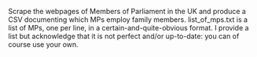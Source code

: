 Scrape the webpages of Members of Parliament in the UK and produce a CSV documenting which MPs employ family members.
list_of_mps.txt is a list of MPs, one per line, in a certain-and-quite-obvious format. I provide a list but acknowledge that it is not perfect and/or up-to-date: you can of course use your own.
